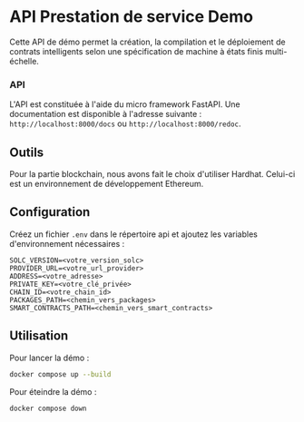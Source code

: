# API Prestation de service Demo

Cette API de démo permet la création, la compilation et le déploiement de contrats intelligents selon une spécification de machine à états finis multi-échelle.

### API

L'API est constituée à l'aide du micro framework FastAPI. Une documentation est disponible à l'adresse suivante : `http://localhost:8000/docs` ou `http://localhost:8000/redoc`.

## Outils

Pour la partie blockchain, nous avons fait le choix d'utiliser Hardhat. Celui-ci est un environnement de développement Ethereum.

## Configuration

Créez un fichier `.env` dans le répertoire api et ajoutez les variables d'environnement nécessaires :

```
SOLC_VERSION=<votre_version_solc>
PROVIDER_URL=<votre_url_provider>
ADDRESS=<votre_adresse>
PRIVATE_KEY=<votre_clé_privée>
CHAIN_ID=<votre_chain_id>
PACKAGES_PATH=<chemin_vers_packages>
SMART_CONTRACTS_PATH=<chemin_vers_smart_contracts>
```

## Utilisation

Pour lancer la démo :
```bash
docker compose up --build
```

Pour éteindre la démo :
```bash
docker compose down
```
